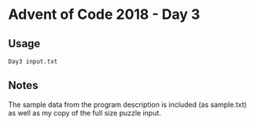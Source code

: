 # Advent of Code 2018 - Day 3

## Usage
```
Day3 input.txt
```

## Notes
The sample data from the program description is included (as sample.txt) as well as my copy of the full size puzzle input.
